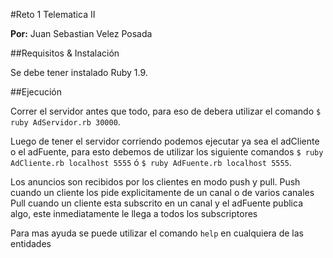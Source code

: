 #Reto 1 Telematica II

 **Por:**
  Juan Sebastian Velez Posada

##Requisitos & Instalación

Se debe tener instalado Ruby 1.9. 



##Ejecución

Correr el servidor antes que todo, para eso de debera utilizar el comando `$ ruby AdServidor.rb 30000`.


Luego de tener el servidor corriendo podemos ejecutar ya sea el adCliente o el adFuente, para esto debemos de utilizar los siguiente comandos `$ ruby AdCliente.rb localhost 5555` ó `$ ruby AdFuente.rb localhost 5555`.


Los anuncios son recibidos por los clientes en modo push y pull. 
Push cuando un cliente los pide explicitamente de un canal o de varios canales
Pull cuando un cliente esta subscrito en un canal y el adFuente publica algo, este inmediatamente le llega a todos los subscriptores


Para mas ayuda se puede utilizar el comando `help` en cualquiera de las entidades
